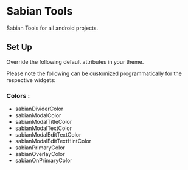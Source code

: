 # Sabian Tools
Sabian Tools for all android projects.

## Set Up

Override the following default attributes in your theme. 

Please note the following can be customized programmatically for the respective widgets:

### Colors : 
+ sabianDividerColor
+ sabianModalColor
+ sabianModalTitleColor
+ sabianModalTextColor
+ sabianModalEditTextColor
+ sabianModalEditTextHintColor
+ sabianPrimaryColor
+ sabianOverlayColor
+ sabianOnPrimaryColor
 